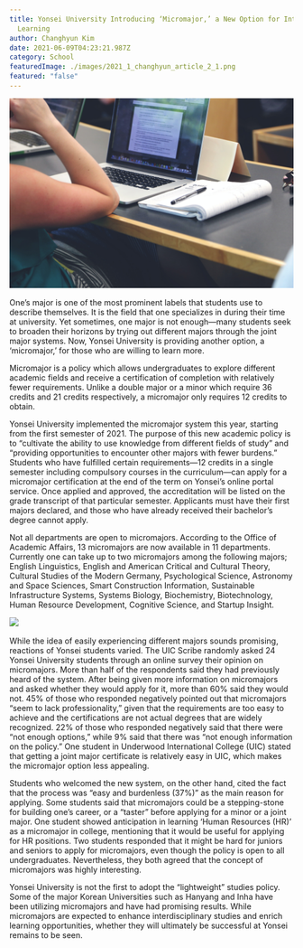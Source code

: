 ```yaml
---
title: Yonsei University Introducing ‘Micromajor,’ a New Option for Integrated
  Learning
author: Changhyun Kim
date: 2021-06-09T04:23:21.987Z
category: School
featuredImage: ./images/2021_1_changhyun_article_2_1.png
featured: "false"
---
```

![](images/2021_1_changhyun_article_2_1.jpg)

<!--StartFragment-->

One’s major is one of the most prominent labels that students use to describe themselves. It is the field that one specializes in during their time at university. Yet sometimes, one major is not enough—many students seek to broaden their horizons by trying out different majors through the joint major systems. Now, Yonsei University is providing another option, a ‘micromajor,’ for those who are willing to learn more.

Micromajor is a policy which allows undergraduates to explore different academic fields and receive a certification of completion with relatively fewer requirements. Unlike a double major or a minor which require 36 credits and 21 credits respectively, a micromajor only requires 12 credits to obtain.

Yonsei University implemented the micromajor system this year, starting from the first semester of 2021. The purpose of this new academic policy is to “cultivate the ability to use knowledge from different fields of study” and “providing opportunities to encounter other majors with fewer burdens.” Students who have fulfilled certain requirements—12 credits in a single semester including compulsory courses in the curriculum—can apply for a micromajor certification at the end of the term on Yonsei’s online portal service. Once applied and approved, the accreditation will be listed on the grade transcript of that particular semester. Applicants must have their first majors declared, and those who have already received their bachelor’s degree cannot apply.

Not all departments are open to micromajors. According to the Office of Academic Affairs, 13 micromajors are now available in 11 departments. Currently one can take up to two micromajors among the following majors; English Linguistics, English and American Critical and Cultural Theory, Cultural Studies of the Modern Germany, Psychological Science, Astronomy and Space Sciences, Smart Construction Information, Sustainable Infrastructure Systems, Systems Biology, Biochemistry, Biotechnology, Human Resource Development, Cognitive Science, and Startup Insight.

![](https://lh6.googleusercontent.com/PQPEGUIGU30FmzOKD70F0prV-UfWauZ8Jjpz3D_JLAQ_ZV_Czhl5FEp5jlNWIynF9i9sGIArZJ93BjkrgMKVzWT6_3KGe_rcVJLhoqFrMfzPdbV7B1jJhlRvAgXJQz-ROk6wdo4)

While the idea of easily experiencing different majors sounds promising, reactions of Yonsei students varied. The UIC Scribe randomly asked 24 Yonsei University students through an online survey their opinion on micromajors. More than half of the respondents said they had previously heard of the system. After being given more information on micromajors and asked whether they would apply for it, more than 60% said they would not. 45% of those who responded negatively pointed out that micromajors “seem to lack professionality,” given that the requirements are too easy to achieve and the certifications are not actual degrees that are widely recognized. 22% of those who responded negatively said that there were “not enough options,” while 9% said that there was “not enough information on the policy.” One student in Underwood International College (UIC) stated that getting a joint major certificate is relatively easy in UIC, which makes the micromajor option less appealing.

Students who welcomed the new system, on the other hand, cited the fact that the process was “easy and burdenless (37%)” as the main reason for applying. Some students said that micromajors could be a stepping-stone for building one’s career, or a “taster” before applying for a minor or a joint major. One student showed anticipation in learning ‘Human Resources (HR)’ as a micromajor in college, mentioning that it would be useful for applying for HR positions. Two students responded that it might be hard for juniors and seniors to apply for micromajors, even though the policy is open to all undergraduates. Nevertheless, they both agreed that the concept of micromajors was highly interesting.

Yonsei University is not the first to adopt the “lightweight” studies policy. Some of the major Korean Universities such as Hanyang and Inha have been utilizing micromajors and have had promising results. While micromajors are expected to enhance interdisciplinary studies and enrich learning opportunities, whether they will ultimately be successful at Yonsei remains to be seen.

<!--EndFragment-->